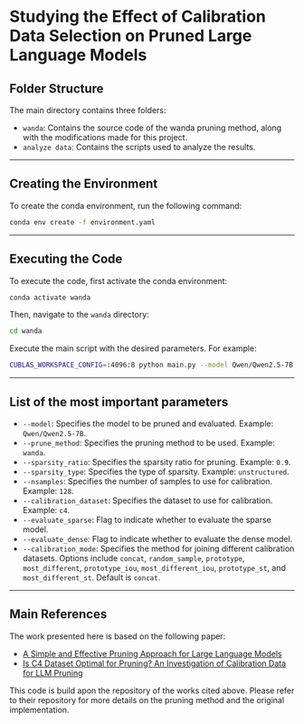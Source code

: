 
# Studying the Effect of Calibration Data Selection on Pruned Large Language Models

## Folder Structure

The main directory contains three folders:

- `wanda`: Contains the source code of the wanda pruning method, along with the modifications made for this project.
- `analyze data`: Contains the scripts used to analyze the results.

---


## Creating the Environment
To create the conda environment, run the following command:

```bash
conda env create -f environment.yaml
```

---

## Executing the Code

To execute the code, first activate the conda environment:

```bash
conda activate wanda
```

Then, navigate to the `wanda` directory:

```bash
cd wanda
```


Execute the main script with the desired parameters. For example:

```bash
CUBLAS_WORKSPACE_CONFIG=:4096:8 python main.py --model Qwen/Qwen2.5-7B --prune_method wanda --sparsity_ratio 0.9 --sparsity_type unstructured --nsamples 128 --calibration_dataset c4 --evaluate_sparse
```

---

## List of the most important parameters

- `--model`: Specifies the model to be pruned and evaluated. Example: `Qwen/Qwen2.5-7B`.
- `--prune_method`: Specifies the pruning method to be used. Example: `wanda`.
- `--sparsity_ratio`: Specifies the sparsity ratio for pruning. Example: `0.9`.
- `--sparsity_type`: Specifies the type of sparsity. Example: `unstructured`.
- `--nsamples`: Specifies the number of samples to use for calibration. Example: `128`.
- `--calibration_dataset`: Specifies the dataset to use for calibration. Example: `c4`.
- `--evaluate_sparse`: Flag to indicate whether to evaluate the sparse model.
- `--evaluate_dense`: Flag to indicate whether to evaluate the dense model. 
- `--calibration_mode`: Specifies the method for joining different calibration datasets. Options include `concat`, `random_sample`, `prototype`, `most_different`, `prototype_iou`, `most_different_iou`, `prototype_st`, and `most_different_st`. Default is `concat`.



---
## Main References

The work presented here is based on the following paper:
- [A Simple and Effective Pruning Approach for Large Language Models](https://arxiv.org/abs/2306.11695)
- [Is C4 Dataset Optimal for Pruning? An Investigation of Calibration Data for LLM Pruning](https://arxiv.org/abs/2410.07461)


This code is build apon the repository of the works cited above. Please refer to their repository for more details on the pruning method and the original implementation.